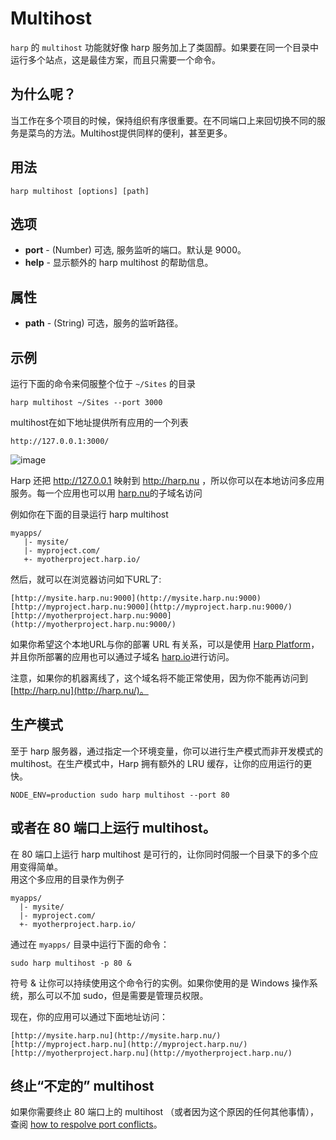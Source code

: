 # Multihost

`harp` 的 `multihost` 功能就好像 harp 服务加上了类固醇。如果要在同一个目录中运行多个站点，这是最佳方案，而且只需要一个命令。               

## 为什么呢？

当工作在多个项目的时候，保持组织有序很重要。在不同端口上来回切换不同的服务是菜鸟的方法。Multihost提供同样的便利，甚至更多。        

## 用法

```
harp multihost [options] [path]
```

## 选项

- __port__ - (Number) 可选, 服务监听的端口。默认是 9000。
- __help__ - 显示额外的 harp multihost 的帮助信息。                 

## 属性

- __path__ - (String) 可选，服务的监听路径。                    

## 示例

运行下面的命令来伺服整个位于 `~/Sites` 的目录              

```
harp multihost ~/Sites --port 3000 
``` 

multihost在如下地址提供所有应用的一个列表           

```
http://127.0.0.1:3000/
```             

![image](https://github.com/Leolusir/harp-docs/tree/master/images/multihost-1.png)                      

Harp 还把 http://127.0.0.1 映射到 http://harp.nu ，所以你可以在本地访问多应用服务。每一个应用也可以用 [harp.nu](http://harp.nu/)的子域名访问                     

例如你在下面的目录运行 harp multihost                     

```
myapps/                
   |- mysite/               
   |- myproject.com/                   
   +- myotherproject.harp.io/ 
```                   

然后，就可以在浏览器访问如下URL了:                                      

```
[http://mysite.harp.nu:9000](http://mysite.harp.nu:9000)                          
[http://myproject.harp.nu:9000](http://myproject.harp.nu:9000/)                        
[http://myotherproject.harp.nu:9000](http://myotherproject.harp.nu:9000/)
```                        

如果你希望这个本地URL与你的部署 URL 有关系，可以是使用 [Harp Platform](http://harpjs.com/docs/deployment/harp-platform)，并且你所部署的应用也可以通过子域名 [harp.io](http://harp.io/)进行访问。                         

注意，如果你的机器离线了，这个域名将不能正常使用，因为你不能再访问到 [http://harp.nu](http://harp.nu/)。                    

## 生产模式                    

至于 harp 服务器，通过指定一个环境变量，你可以进行生产模式而非开发模式的 multihost。在生产模式中，Harp 拥有额外的 LRU 缓存，让你的应用运行的更快。       

```
NODE_ENV=production sudo harp multihost --port 80
```          

## 或者在 80 端口上运行 multihost。                   

在 80 端口上运行 harp multihost 是可行的，让你同时伺服一个目录下的多个应用变得简单。          
用这个多应用的目录作为例子

```
myapps/
  |- mysite/
  |- myproject.com/
  +- myotherproject.harp.io/
```                

通过在 `myapps/` 目录中运行下面的命令：                    

```
sudo harp multihost -p 80 & 
```                   

符号 & 让你可以持续使用这个命令行的实例。如果你使用的是 Windows 操作系统，那么可以不加 sudo，但是需要是管理员权限。                

现在，你的应用可以通过下面地址访问：             

```
[http://mysite.harp.nu](http://mysite.harp.nu/)                 
[http://myproject.harp.nu](http://myproject.harp.nu/)                   
[http://myotherproject.harp.nu](http://myotherproject.harp.nu/)                   
```                

## 终止“不定的” multihost         

如果你需要终止 80 端口上的 multihost （或者因为这个原因的任何其他事情），查阅 [how to respolve port conflicts](http://harpjs.com/docs/environment/port-conflicts)。                




